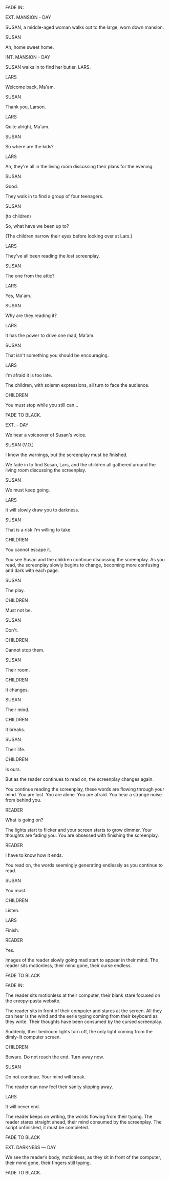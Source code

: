 FADE IN:


EXT. MANSION - DAY


SUSAN, a middle-aged woman walks out to the large, worn down mansion.


SUSAN

Ah, home sweet home.


INT. MANSION - DAY


SUSAN walks in to find her butler, LARS.


LARS

Welcome back, Ma'am.


SUSAN

Thank you, Larson. 


LARS

Quite alright, Ma'am. 


SUSAN

So where are the kids?


LARS

Ah, they're all in the living room discussing their plans for the evening. 


SUSAN

Good.


They walk in to find a group of four teenagers.


SUSAN

(to children)

So, what have we been up to? 


(The children narrow their eyes before looking over at Lars.)


LARS

They've all been reading the lost screenplay. 


SUSAN

The one from the attic?


LARS

Yes, Ma'am. 


SUSAN

Why are they reading it? 


LARS

It has the power to drive one mad, Ma'am.


SUSAN

That isn't something you should be encouraging.


LARS

I'm afraid it is too late. 


The children, with solemn expressions, all turn to face the audience. 


CHILDREN

You must stop while you still can…


FADE TO BLACK.


EXT. - DAY


We hear a voiceover of Susan's voice.


SUSAN (V.O.)

I know the warnings, but the screenplay must be finished. 


We fade in to find Susan, Lars, and the children all gathered around the living room discussing the screenplay. 


SUSAN

We must keep going. 


LARS

It will slowly draw you to darkness. 


SUSAN

That is a risk I'm willing to take. 


CHILDREN

You cannot escape it. 


You see Susan and the children continue discussing the screenplay. As you read, the screenplay slowly begins to change, becoming more confusing and dark with each page. 


SUSAN

The play.


CHILDREN

Must not be.


SUSAN

Don't.


CHILDREN

Cannot stop them.


SUSAN

Their room.


CHILDREN

It changes.


SUSAN

Their mind.


CHILDREN

It breaks.


SUSAN

Their life. 


CHILDREN

Is ours.


But as the reader continues to read on, the screenplay changes again. 


You continue reading the screenplay, these words are flowing through your mind. You are lost. You are alone. You are afraid. You hear a strange noise from behind you.


READER

What is going on?


The lights start to flicker and your screen starts to grow dimmer. Your thoughts are fading you. You are obsessed with finishing the screenplay.


READER

I have to know how it ends.


You read on, the words seemingly generating endlessly as you continue to read. 


SUSAN

You must.


CHILDREN

Listen.


LARS

Finish.


READER

Yes.


Images of the reader slowly going mad start to appear in their mind. The reader sits motionless, their mind gone, their curse endless.


FADE TO BLACK


FADE IN: 


The reader sits motionless at their computer, their blank stare focused on the creepy-pasta website.


The reader sits in front of their computer and stares at the screen. All they can hear is the wind and the eerie typing coming from their keyboard as they write. Their thoughts have been consumed by the cursed screenplay.


Suddenly, their bedroom lights turn off, the only light coming from the dimly-lit computer screen. 


CHILDREN

Beware. Do not reach the end. Turn away now. 


SUSAN

Do not continue. Your mind will break. 

The reader can now feel their sanity slipping away. 


LARS

It will never end. 

The reader keeps on writing, the words flowing from their typing. The reader stares straight ahead, their mind consumed by the screenplay. The script unfinished, it must be completed. 


FADE TO BLACK 


EXT. DARKNESS — DAY


We see the reader’s body, motionless, as they sit in front of the computer, their mind gone, their fingers still typing. 


FADE TO BLACK.